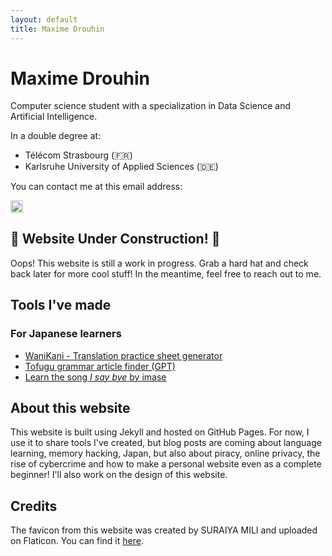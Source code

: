 ```yaml
---
layout: default
title: Maxime Drouhin
---
```


# Maxime Drouhin

Computer science student with a specialization in Data Science and Artificial Intelligence.

In a double degree at:
- Télécom Strasbourg (🇫🇷)
- Karlsruhe University of Applied Sciences (🇩🇪)

You can contact me at this email address:

<img alt="Email image" src="https://github.com/user-attachments/assets/476d999b-7edf-4082-acfc-1561e996ea54" style="height: 1.4em">

<div class="construction">
    <h2>🚧 Website Under Construction! 🚧</h2>
    <p>Oops! This website is still a work in progress. Grab a hard hat and check back later for more cool stuff! In the meantime, feel free to reach out to me.</p>
</div>

## Tools I've made

### For Japanese learners

- [WaniKani - Translation practice sheet generator](/tools/translation-practice-sheet-generator/)
- [Tofugu grammar article finder (GPT)](/tools/grammar-article-finder/)
- [Learn the song *I say bye* by imase](/tools/learn-i-say-bye-by-imase/)

## About this website

This website is built using Jekyll and hosted on GitHub Pages. For now, I use it to share tools I've created, but blog posts are coming about language learning, memory hacking, Japan, but also about piracy, online privacy, the rise of cybercrime and how to make a personal website even as a complete beginner! I'll also work on the design of this website.

## Credits

The favicon from this website was created by SURAIYA MILI and uploaded on Flaticon. You can find it <a href="https://www.flaticon.com/free-icons/wink" title="wink icon">here</a>.

